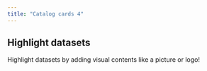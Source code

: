 ```yaml
---
title: "Catalog cards 4"
---
```


## Highlight datasets

Highlight datasets by adding visual contents like a picture or logo!
